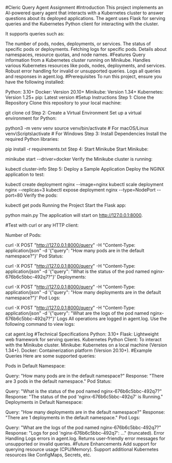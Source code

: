 #Cleric Query Agent Assignment
#Introduction
This project implements an AI-powered query agent that interacts with a Kubernetes cluster to answer questions about its deployed applications. The agent uses Flask for serving queries and the Kubernetes Python client for interacting with the cluster.

It supports queries such as:

The number of pods, nodes, deployments, or services.
The status of specific pods or deployments.
Fetching logs for specific pods.
Details about namespaces, resource quotas, and node names.
#Features
Query information from a Kubernetes cluster running on Minikube.
Handles various Kubernetes resources like pods, nodes, deployments, and services.
Robust error handling for invalid or unsupported queries.
Logs all queries and responses in agent.log.
#Prerequisites
To run this project, ensure you have the following installed:

Python: 3.10+
Docker: Version 20.10+
Minikube: Version 1.34+
Kubernetes: Version 1.25+
pip: Latest version
#Setup Instructions
Step 1: Clone the Repository
Clone this repository to your local machine:



git clone <repository-url>
cd <repository-folder>
Step 2: Create a Virtual Environment
Set up a virtual environment for Python:


python3 -m venv venv
source venv/bin/activate  # For macOS/Linux
venv\Scripts\activate     # For Windows
Step 3: Install Dependencies
Install the required Python libraries:



pip install -r requirements.txt
Step 4: Start Minikube
Start Minikube:

minikube start --driver=docker
Verify the Minikube cluster is running:


kubectl cluster-info
Step 5: Deploy a Sample Application
Deploy the NGINX application to test:

kubectl create deployment nginx --image=nginx
kubectl scale deployment nginx --replicas=3
kubectl expose deployment nginx --type=NodePort --port=80
Verify the pods:


kubectl get pods
Running the Project
Start the Flask app:

python main.py
The application will start on http://127.0.0.1:8000.

#Test with curl or any HTTP client:

Number of Pods:

curl -X POST "http://127.0.0.1:8000/query" -H "Content-Type: application/json" -d '{"query": "How many pods are in the default namespace?"}'
Pod Status:

curl -X POST "http://127.0.0.1:8000/query" -H "Content-Type: application/json" -d '{"query": "What is the status of the pod named nginx-676b6c5bbc-492q7?"}'
Deployments:

curl -X POST "http://127.0.0.1:8000/query" -H "Content-Type: application/json" -d '{"query": "How many deployments are in the default namespace?"}'
Pod Logs:

curl -X POST "http://127.0.0.1:8000/query" -H "Content-Type: application/json" -d '{"query": "What are the logs of the pod named nginx-676b6c5bbc-492q7?"}'
Logs
All operations are logged in agent.log. Use the following command to view logs:


cat agent.log
#Technical Specifications
Python: 3.10+
Flask: Lightweight web framework for serving queries.
Kubernetes Python Client: To interact with the Minikube cluster.
Minikube: Kubernetes on a local machine (Version 1.34+).
Docker: Containerization platform (Version 20.10+).
#Example Queries
Here are some supported queries:

Pods in Default Namespace:

Query: "How many pods are in the default namespace?"
Response: "There are 3 pods in the default namespace."
Pod Status:

Query: "What is the status of the pod named nginx-676b6c5bbc-492q7?"
Response: "The status of the pod 'nginx-676b6c5bbc-492q7' is Running."
Deployments in Default Namespace:

Query: "How many deployments are in the default namespace?"
Response: "There are 1 deployments in the default namespace."
Pod Logs:

Query: "What are the logs of the pod named nginx-676b6c5bbc-492q7?"
Response: "Logs for pod 'nginx-676b6c5bbc-492q7': ..." (truncated).
Error Handling
Logs errors in agent.log.
Returns user-friendly error messages for unsupported or invalid queries.
#Future Enhancements
Add support for querying resource usage (CPU/Memory).
Support additional Kubernetes resources like ConfigMaps, Secrets, etc.
